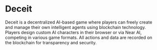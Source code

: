 # Deceit
Deceit is a decentralized AI-based game where players can freely create and manage their own intelligent agents using blockchain technology. Players design custom AI characters in their browser or via Near AI, competing in various game formats. All actions and data are recorded on the blockchain for transparency and security.

